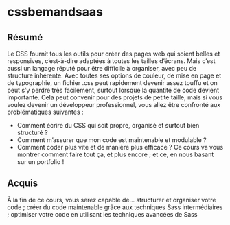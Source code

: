 # cssbemandsaas

## Résumé 
Le CSS fournit tous les outils pour créer des pages web qui soient belles et responsives, c’est-à-dire adaptées à toutes les tailles d’écrans. Mais c’est aussi un langage réputé pour être difficile à organiser, avec peu de structure inhérente. Avec toutes ses options de couleur, de mise en page et de typographie, un fichier .css peut rapidement devenir assez touffu et on peut s’y perdre très facilement, surtout lorsque la quantité de code devient importante. Cela peut convenir pour des projets de petite taille, mais si vous voulez devenir un développeur professionnel, vous allez être confronté aux problématiques suivantes :
* Comment écrire du CSS qui soit propre, organisé et surtout bien structuré ?
* Comment m’assurer que mon code est maintenable et modulable ?
* Comment coder plus vite et de manière plus efficace ?
Ce cours va vous montrer comment faire tout ça, et plus encore ; et ce, en nous basant sur un portfolio !

## Acquis
À la fin de ce cours, vous serez capable de…  structurer et organiser votre code ;  créer du code maintenable grâce aux techniques Sass intermédiaires ;  optimiser votre code en utilisant les techniques avancées de Sass
